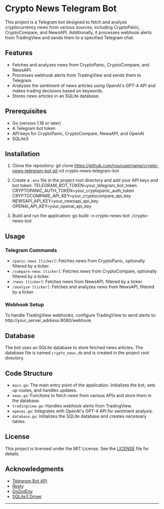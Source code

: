 # Crypto News Telegram Bot

This project is a Telegram bot designed to fetch and analyze cryptocurrency news from various sources, including CryptoPanic, CryptoCompare, and NewsAPI. Additionally, it processes webhook alerts from TradingView and sends them to a specified Telegram chat.

## Features

- Fetches and analyzes news from CryptoPanic, CryptoCompare, and NewsAPI.
- Processes webhook alerts from TradingView and sends them to Telegram.
- Analyzes the sentiment of news articles using OpenAI's GPT-4 API and makes trading decisions based on keywords.
- Stores news articles in an SQLite database.

## Prerequisites

- Go (version 1.18 or later)
- A Telegram bot token
- API keys for CryptoPanic, CryptoCompare, NewsAPI, and OpenAI
- SQLite3

## Installation

1. Clone the repository:
   git clone https://github.com/yourusername/crypto-news-telegram-bot.git
   cd crypto-news-telegram-bot

2. Create a `.env` file in the project root directory and add your API keys and bot token:
   TELEGRAM_BOT_TOKEN=your_telegram_bot_token
   CRYPTOPANIC_AUTH_TOKEN=your_cryptopanic_auth_token
   CRYPTOCOMPARE_API_KEY=your_cryptocompare_api_key
   NEWSAPI_API_KEY=your_newsapi_api_key
   OPENAI_API_KEY=your_openai_api_key

3. Build and run the application:
   go build -o crypto-news-bot
   ./crypto-news-bot

## Usage

### Telegram Commands

- `/panic-news [ticker]`: Fetches news from CryptoPanic, optionally filtered by a ticker.
- `/compare-news [ticker]`: Fetches news from CryptoCompare, optionally filtered by a ticker.
- `/news [ticker]`: Fetches news from NewsAPI, filtered by a ticker.
- `/analyze [ticker]`: Fetches and analyzes news from NewsAPI, filtered by a ticker.

### Webhook Setup

To handle TradingView webhooks, configure TradingView to send alerts to:
http://your_server_address:8080/webhook

## Database

The bot uses an SQLite database to store fetched news articles. The database file is named `crypto_news.db` and is created in the project root directory.

## Code Structure

- `main.go`: The main entry point of the application. Initializes the bot, sets up routes, and handles updates.
- `news.go`: Functions to fetch news from various APIs and store them in the database.
- `tradingview.go`: Handles webhook alerts from TradingView.
- `openai.go`: Integrates with OpenAI's GPT-4 API for sentiment analysis.
- `database.go`: Initializes the SQLite database and creates necessary tables.

## License

This project is licensed under the MIT License. See the [LICENSE](LICENSE) file for details.

## Acknowledgments

- [Telegram Bot API](https://github.com/go-telegram-bot-api/telegram-bot-api)
- [Resty](https://github.com/go-resty/resty)
- [GoDotEnv](https://github.com/joho/godotenv)
- [SQLite3 Driver](https://github.com/mattn/go-sqlite3)

---

